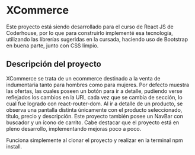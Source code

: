 # XCommerce

Este proyecto está siendo desarrollado para el curso de React JS de Coderhouse, por lo que para construirlo implementé esa tecnología, utilizando las librerías sugeridas en la cursada, haciendo uso de Bootstrap en buena parte, junto con CSS limpio. 

## Descripción del proyecto

XCommerce se trata de un ecommerce destinado a la venta de indumentaria tanto para hombres como para mujeres. Por defecto muestra las ofertas, las cuales poseen un botón para ir a detalle, pudiendo verse reflejados los cambios en la URL cada vez que se cambia de sección, lo cual fue logrado con react-router-dom. Al ir a detalle de un producto, se observa una pantalla distinta únicamente con el producto seleccionado, título, precio y descripción. Este proyecto también posee un NavBar con buscador y un ícono de carrito. Cabe destacar que el proyecto está en pleno desarrollo, implementando mejoras poco a poco. 

Funciona simplemente al clonar el proyecto y realizar en la terminal npm install.